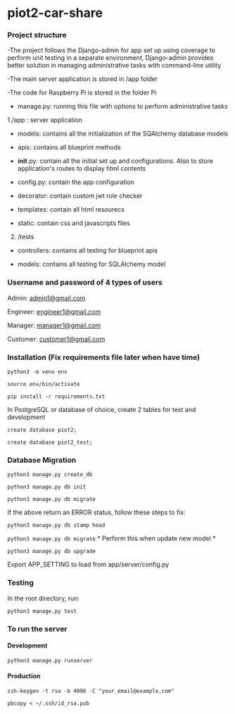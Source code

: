 # piot2-car-share

### Project structure

-The project follows the Django-admin for app set up using coverage to perform unit testing in a separate environment, Django-admin provides better solution in managing administrative tasks with command-line utility

-The main server application is stored in /app folder

-The code for Raspberry Pi is stored in the folder Pi

* manage.py: running this file with options to perform administrative tasks

1./app : server application

- models: contains all the initialization of the SQAlchemy database models

- apis: contains all blueprint methods

- __init__.py: contain all the initial set up and configurations. Also to store application's routes to display html contents

- config.py: contain the app configuration

- decorator: contain custom jwt role checker

- templates: contain all html resourecs

- static: contain css and javascripts files

2. /tests

- controllers: contains all testing for blueprint apis

- models: contains all testing for SQLAlchemy model


### Username and password of 4 types of users

Admin: admin1@gmail.com

Engineer: engineer1@gmail.com

Manager: manager1@gmail.com

Customer: customer1@gmail.com












### Installation (Fix requirements file later when have time)
`python3 -m venv env`

`source env/bin/activate`

`pip install -r requirements.txt`

In PostgreSQL or database of choice, create 2 tables for test and development

`create database piot2;`

`create database piot2_test;`

### Database Migration

`python3 manage.py create_db`

`python3 manage.py db init`

`python3 manage.py db migrate`

If the above return an ERROR status, follow these steps to fix:

`python3 manage.py db stamp head`

`python3 manage.py db migrate` * Perform this when update new model * 

`python3 manage.py db upgrade`



Export APP_SETTING to load from app/server/config.py


### Testing

In the root directory, run:

`python3 manage.py test`

### To run the server

#### Development

`python3 manage.py runserver`

#### Production

`ssh-keygen -t rsa -b 4096 -C "your_email@example.com"`

`pbcopy < ~/.ssh/id_rsa.pub`

